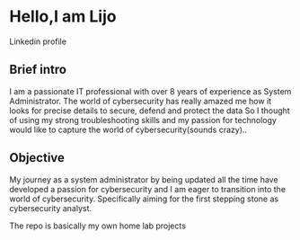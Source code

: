 # Hello,I am Lijo
Linkedin profile

## Brief intro

 I am a passionate IT professional with over 8 years of experience as System Administrator. The world of cybersecurity has really amazed me how it looks for precise details to secure, defend and protect the data So I thought of using my strong troubleshooting skills and my passion for technology would like to capture the world of cybersecurity(sounds crazy)..

## Objective
My journey as a system administrator by being updated all the time have developed a passion for cybersecurity and I am eager to transition into the world of cybersecurity. Specifically aiming for the first stepping stone as cybersecurity analyst.

The repo is basically my own home lab projects
